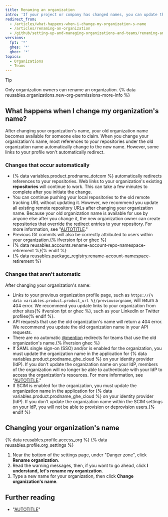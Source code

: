 ```yaml
---
title: Renaming an organization
intro: 'If your project or company has changed names, you can update the name of your organization to match.'
redirect_from:
  - /articles/what-happens-when-i-change-my-organization-s-name
  - /articles/renaming-an-organization
  - /github/setting-up-and-managing-organizations-and-teams/renaming-an-organization
versions:
  fpt: '*'
  ghes: '*'
  ghec: '*'
topics:
  - Organizations
  - Teams
---
```


> [!TIP]
> Only organization owners can rename an organization. {% data reusables.organizations.new-org-permissions-more-info %}

## What happens when I change my organization's name?

After changing your organization's name, your old organization name becomes available for someone else to claim. When you change your organization's name, most references to your repositories under the old organization name automatically change to the new name. However, some links to your profile won't automatically redirect.

### Changes that occur automatically

* {% data variables.product.prodname_dotcom %} automatically redirects references to your repositories.  Web links to your organization's existing **repositories** will continue to work. This can take a few minutes to complete after you initiate the change.
* You can continue pushing your local repositories to the old remote tracking URL without updating it. However, we recommend you update all existing remote repository URLs after changing your organization name. Because your old organization name is available for use by anyone else after you change it, the new organization owner can create repositories that override the redirect entries to your repository. For more information, see "[AUTOTITLE](/get-started/getting-started-with-git/managing-remote-repositories)."
* Previous Git commits will also be correctly attributed to users within your organization.{% ifversion fpt or ghec %}
* {% data reusables.accounts.rename-account-repo-namespace-retirement %}{% endif %}
* {% data reusables.package_registry.rename-account-namespace-retirement %}

### Changes that aren't automatic

After changing your organization's name:
* Links to your previous organization profile page, such as `https://{% data variables.product.product_url %}/previousorgname`, will return a 404 error. We recommend you update links to your organization from other sites{% ifversion fpt or ghec %}, such as your LinkedIn or Twitter profiles{% endif %}.
* API requests that use the old organization's name will return a 404 error. We recommend you update the old organization name in your API requests.
* There are no automatic [@mention](/get-started/writing-on-github/getting-started-with-writing-and-formatting-on-github/basic-writing-and-formatting-syntax#mentioning-people-and-teams) redirects for teams that use the old organization's name.{% ifversion ghec %}
* If SAML single sign-on (SSO) and/or is enabled for the organization, you must update the organization name in the application for {% data variables.product.prodname_ghe_cloud %} on your identity provider (IdP). If you don't update the organization name on your IdP, members of the organization will no longer be able to authenticate with your IdP to access the organization's resources. For more information, see "[AUTOTITLE](/organizations/managing-saml-single-sign-on-for-your-organization/connecting-your-identity-provider-to-your-organization)."
* If SCIM is enabled for the organization, you must update the organization name in the application for {% data variables.product.prodname_ghe_cloud %} on your identity provider (IdP). If you don't update the organization name within the SCIM settings on your IdP, you will not be able to provision or deprovision users.{% endif %}

## Changing your organization's name

{% data reusables.profile.access_org %}
{% data reusables.profile.org_settings %}
1. Near the bottom of the settings page, under "Danger zone", click **Rename organization**.
1. Read the warning messages, then, if you want to go ahead, click **I understand, let's rename my organization**.
1. Type a new name for your organization, then click **Change organization's name**.

## Further reading

* "[AUTOTITLE](/pull-requests/committing-changes-to-your-project/troubleshooting-commits/why-are-my-commits-linked-to-the-wrong-user)"
